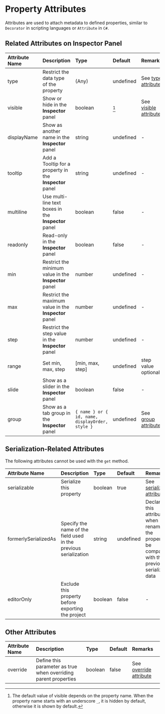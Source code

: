 # Property Attributes

Attributes are used to attach metadata to defined properties, similar to `Decorator` in scripting languages or `Attribute` in `C#`.

## Related Attributes on Inspector Panel

| Attribute Name | Description | Type | Default | Remarks |
| :--- | :--- | :--- | :--- | :--- |
| type | Restrict the data type of the property | (Any) | undefined | See [type attribute](../decorator.md#type-attribute) |
| visible | Show or hide in the **Inspector** panel | boolean | [^1] | See [visible attribute](../decorator.md#visible-attribute) |
| displayName | Show as another name in the **Inspector** panel | string | undefined | - |
| tooltip | Add a Tooltip for a property in the **Inspector** panel | string | undefined | - |
| multiline | Use multi-line text boxes in the **Inspector** panel | boolean | false | - |
| readonly | Read-only in the **Inspector** panel | boolean | false | - |
| min | Restrict the minimum value in the **Inspector** panel | number | undefined | - |
| max | Restrict the maximum value in the **Inspector** panel | number | undefined | - |
| step | Restrict the step value in the **Inspector** panel | number | undefined | - |
| range | Set min, max, step | [min, max, step] | undefined | step value optional |
| slide | Show as a slider in the **Inspector** panel | boolean | false | - |
| group | Show as a tab group in the **Inspector** panel | `{ name } or { id, name, displayOrder, style }` | undefined | See [group attribute](../decorator.md#group) |

## Serialization-Related Attributes

The following attributes cannot be used with the `get` method.

| Attribute Name | Description | Type | Default | Remarks |
| :--- | :--- | :--- | :--- | :--- |
| serializable | Serialize this property | boolean | true | See [serializable attribute](../decorator.md#serializable-attribute) |
| formerlySerializedAs | Specify the name of the field used in the previous serialization | string | undefined | Declare this attribute when renaming the property to be compatible with the previously serialized data |
| editorOnly | Exclude this property before exporting the project | boolean | false | - |

## Other Attributes

| Attribute Name | Description | Type | Default | Remarks |
| :--- | :--- | :--- | :--- | :--- |
| override | Define this parameter as true when overriding parent properties | boolean | false | See [override attribute](../decorator.md#override-attribute) |

> [^1]: The default value of visible depends on the property name. When the property name starts with an underscore `_`, it is hidden by default, otherwise it is shown by default.

